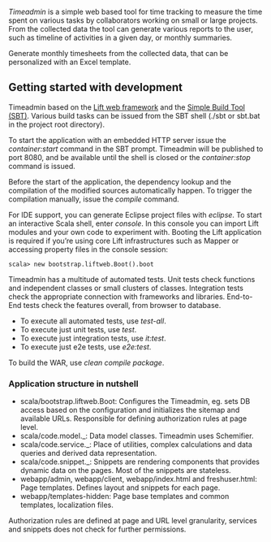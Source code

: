 *Timeadmin* is a simple web based tool for time tracking to measure the time spent
on various tasks by collaborators working on small or large projects.
From the collected data the tool can generate various reports to the user, such as
timeline of activities in a given day, or monthly summaries.

Generate monthly timesheets from the collected data, that can be personalized with
an Excel template.


## Getting started with development

Timeadmin based on the [Lift web framework](http://liftweb.net/) and the [Simple Build Tool (SBT)](http://www.scala-sbt.org/).
Various build tasks can be issued from the SBT shell (./sbt or sbt.bat in the project root directory).

To start the application with an embedded HTTP server issue the *container:start* command in the SBT prompt.
Timeadmin will be published to port 8080, and be available until the shell is closed or
the *container:stop* command is issued.

Before the start of the application, the dependency lookup and the compilation of the modified sources automatically happen.
To trigger the compilation manually, issue the *compile* command.

For IDE support, you can generate Eclipse project files with *eclipse*.
To start an interactive Scala shell, enter *console*. In this console
you can import Lift modules and your own code to experiment with.
Booting the Lift application is required if you’re using core Lift
infrastructures such as Mapper or accessing property files
in the console session:
```
scala> new bootstrap.liftweb.Boot().boot
```

Timeadmin has a multitude of automated tests.
Unit tests check functions and independent classes or small clusters of classes.
Integration tests check the appropriate connection with frameworks and libraries.
End-to-End tests check the features overall, from browser to database.

- To execute all automated tests, use _*test-all*_.
- To execute just unit tests, use *test*.
- To execute just integration tests, use *it:test*.
- To execute just e2e tests, use *e2e:test*.

To build the WAR, use *clean compile package*.


### Application structure in nutshell
- scala/bootstrap.liftweb.Boot:
Configures the Timeadmin, eg. sets DB access based on the configuration and initializes the sitemap and available URLs.
Responsible for defining authorization rules at page level.
- scala/code.model._:
Data model classes. Timeadmin uses Schemifier.
- scala/code.service._:
Place of utilities, complex calculations and data queries and derived data representation.
- scala/code.snippet._:
Snippets are rendering components that provides dynamic data on the pages. Most of the snippets are stateless.
- webapp/admin, webapp/client, webapp/index.html and freshuser.html:
Page templates. Defines layout and snippets for each page.
- webapp/templates-hidden:
Page base templates and common templates, localization files.

Authorization rules are defined at page and URL level granularity,
services and snippets does not check for further permissions.
